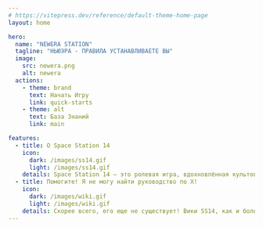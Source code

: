 ```yaml
---
# https://vitepress.dev/reference/default-theme-home-page
layout: home

hero:
  name: "NEWERA STATION"
  tagline: "НЬЮЭРА - ПРАВИЛА УСТАНАВЛИВАЕТЕ ВЫ"
  image:
    src: newera.png
    alt: newera
  actions:
    - theme: brand
      text: Начать Игру
      link: quick-starts
    - theme: alt
      text: База Знаний
      link: main

features:
  - title: О Space Station 14
    icon:
      dark: /images/ss14.gif
      light: /images/ss14.gif
    details: Space Station 14 — это ролевая игра, вдохновлённая культовой классикой Space Station 13. Space Station 14 наполнена весельем и хаосом. С первого взгляда игра кажется сложной и это так, но мы тебе поможем освоится в этой игре и найти своё место. Добро пожаловать, космонавт.
  - title: Помогите! Я не могу найти руководство по X!
    icon:
      dark: /images/wiki.gif
      light: /images/wiki.gif
    details: Скорее всего, его еще не существует! Вики SS14, как и большинство вики, заполняется энтузиастами из нашего Discord сообщества. Если у вас есть время и желание помогать, напишите заявку и в течении 48 часов вам ответят.
---
```

